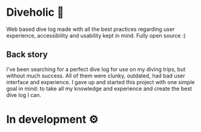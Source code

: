 # Diveholic 🤿

Web based dive log made with all the best practices regarding user experience, accessibility and usability kept in mind. Fully open source :)

## Back story

I've been searching for a perfect dive log for use on my diving trips, but without much success. All of them were clunky, outdated, had bad user interface and experience. I gave up and started this project with one simple goal in mind: to take all my knowledge and experience and create the best dive log I can.

# In development ⚙️
